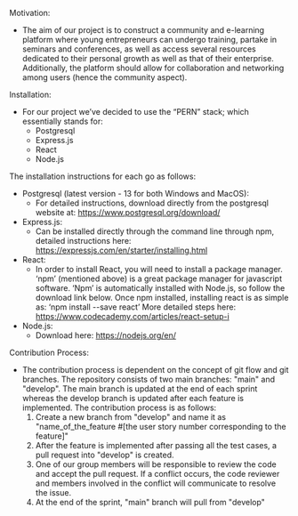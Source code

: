Motivation:
- The aim of our project is to construct a community and e-learning platform where young entrepreneurs can undergo training, partake in seminars and conferences, as well as access several resources dedicated to their personal growth as well as that of their enterprise. Additionally, the platform should allow for collaboration and networking among users (hence the community aspect).

Installation:
- For our project we’ve decided to use the “PERN” stack; which essentially stands for:
    - Postgresql
    - Express.js
    - React
    - Node.js

The installation instructions for each go as follows:
- Postgresql (latest version - 13 for both Windows and MacOS):
    - For detailed instructions, download directly from the postgresql website at: https://www.postgresql.org/download/
- Express.js:
    - Can be installed directly through the command line through npm, detailed instructions here: https://expressjs.com/en/starter/installing.html
- React:
    - In order to install React, you will need to install a package manager. ‘npm’ (mentioned above) is a great package manager for javascript software. ‘Npm’ is automatically installed with Node.js, so follow the download link below.
Once npm installed, installing react is as simple as:
‘npm install --save react’
More detailed steps here: https://www.codecademy.com/articles/react-setup-i 
- Node.js:
    - Download here: https://nodejs.org/en/


Contribution Process: 

- The contribution process is dependent on the concept of git flow and git branches. 
The repository consists of two main branches: "main" and "develop". 
The main branch is updated at the end of each sprint whereas the develop branch is updated after each feature is implemented. 
The contribution process is as follows:
	1) Create a new branch from "develop" and name it as "name_of_the_feature #[the user story number corresponding to the feature]"
	2) After the feature is implemented after passing all the test cases, a pull request into "develop" is created. 
	3) One of our group members will be responsible to review the code and accept the pull request. If a conflict occurs, the code reviewer and members involved in the conflict will communicate to resolve the issue.
	4) At the end of the sprint, "main" branch will pull from "develop"




